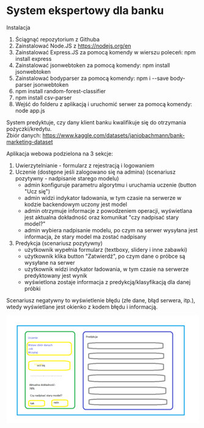 # System ekspertowy dla banku
Instalacja
1. Ściągnąć repozytorium z Githuba
2. Zainstalować Node.JS z https://nodejs.org/en
3. Zainstalować Express.JS za pomocą komendy w wierszu poleceń: npm install express
4. Zainstalować jsonwebtoken za pomocą komendy: npm install jsonwebtoken
5. Zainstalować bodyparser za pomocą komendy: npm i --save body-parser jsonwebtoken
6. npm install random-forest-classifier
7. npm install csv-parser
8. Wejść do folderu z aplikacją i uruchomić serwer za pomocą komendy: node app.js

System predyktuje, czy dany klient banku kwalifikuje się do otrzymania pożyczki/kredytu. <br>
Zbiór danych: https://www.kaggle.com/datasets/janiobachmann/bank-marketing-dataset

Aplikacja webowa podzielona na 3 sekcje:
1. Uwierzytelnianie - formularz z rejestracją i logowaniem
2. Uczenie (dostępne jeśli zalogowano się na admina) (scenariusz pozytywny - nadpisanie starego modelu)
    - admin konfiguruje parametru algorytmu i uruchamia uczenie (button "Ucz się") 
    - admin widzi indykator ładowania, w tym czasie na serwerze w kodzie backendowym uczony jest model
    - admin otrzymuje informacje z powodzeniem operacji, wyświetlana jest aktualna dokładność oraz komunikat "czy nadpisać stary model?"
    - admin wybiera nadpisanie modelu, po czym na serwer wysyłana jest informacja, że stary model ma zostać nadpisany
3. Predykcja (scenariusz pozytywny)
    - użytkownik wypełnia formularz (textboxy, slidery i inne zabawki)
    - użytkownik klika button "Zatwierdź", po czym dane o próbce są wysyłane na serwer
    - użytkownik widzi indykator ładowania, w tym czasie na serwerze predyktowany jest wynik
    - wyświetlona zostaje informacja z predykcją/klasyfikacją dla danej próbki
    
Scenariusz negatywny to wyświetlenie błędu (złe dane, błąd serwera, itp.), wtedy wyświetlane jest okienko z kodem błędu i informacją. 

![Makieta](img/ui.png)
